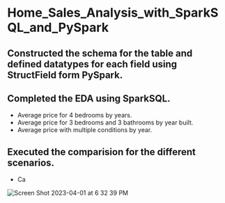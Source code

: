 # Home_Sales_Analysis_with_SparkSQL_and_PySpark

## Constructed the schema for the table and defined datatypes for each field using StructField form PySpark.

## Completed the EDA using SparkSQL. 
* Average price for 4 bedrooms by years.
* Average price for 3 bedrooms and 3 bathrooms by year built.
* Average price with multiple conditions by year.

## Executed the comparision for the different scenarios.
* Ca

![Screen Shot 2023-04-01 at 6 32 39 PM](https://user-images.githubusercontent.com/113545468/229318415-0a1a1dd5-373f-42f5-9b23-982159fe2add.png)
